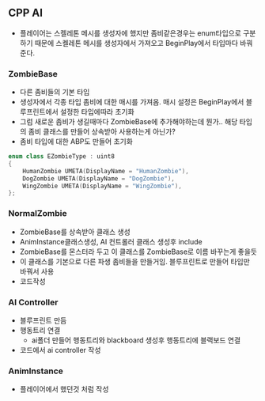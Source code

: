 ## CPP AI
- 플레이어는 스켈레톤 메시를 생성자에 했지만 좀비같은경우는 enum타입으로 구분하기 때문에 스켈레톤 메시를 생성자에서 가져오고 BeginPlay에서 타입마다 바꿔준다.
### ZombieBase
- 다른 좀비들의 기본 타입
- 생성자에서 각종 타입 좀비에 대한 매시를 가져옴.  매시 설정은 BeginPlay에서 블루프린트에서 설정한 타입에따라 초기화
- 그럼 새로운 좀비가 생길때마다 ZombieBase에 추가해야하는데 뭔가..  해당 타입의 좀비 클래스를 만들어 상속받아 사용하는게 아닌가?
- 좀비 타입에 대한 ABP도 만들어 초기화

```cpp [!Note]- ss
enum class EZombieType : uint8
{
	HumanZombie UMETA(DisplayName = "HumanZombie"),
	DogZombie UMETA(DisplayName = "DogZombie"),
	WingZombie UMETA(DisplayName = "WingZombie"),
};
```
### NormalZombie
- ZombieBase를 상속받아 클래스 생성
- AnimInstance클래스생성,  AI 컨트롤러 클래스 생성후 include
- ZombieBase를 몬스터라 두고 이 클래스를 ZombieBase로 이름 바꾸는게 좋을듯
- 이 클래스를 기본으로 다른 파생 좀비들을 만들거임. 블루프린트로 만들어 타입만 바꿔서 사용
- 코드작성
### AI Controller
- 블루프린트 만듬
- 행동트리 연결
	- ai폴더 만들어 행동트리와 blackboard 생성후   행동트리에 블랙보드 연결
- 코드에서 ai controller 작성
### AnimInstance
- 플레이어에서 했던것 처럼 작성